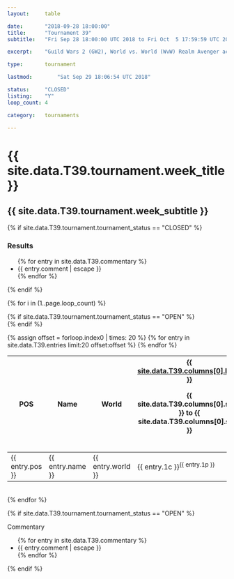 ```yaml
---
layout:     table

date: 		"2018-09-28 18:00:00"
title: 		"Tournament 39"
subtitle: 	"Fri Sep 28 18:00:00 UTC 2018 to Fri Oct  5 17:59:59 UTC 2018"

excerpt:    "Guild Wars 2 (GW2), World vs. World (WvW) Realm Avenger achivement Tournament. \"Every Kill Counts\""

type:       tournament

lastmod: 		"Sat Sep 29 18:06:54 UTC 2018"

status:     "CLOSED"
listing:    "Y"
loop_count: 4

category:   tournaments

---
```

<div class="table_header">
  <h1>{{ site.data.T39.tournament.week_title }}</h1>
  <h2>{{ site.data.T39.tournament.week_subtitle }}</h2>
</div>

{% if site.data.T39.tournament.tournament_status == "CLOSED" %} 
<div class="commentary">
  <h3>Results</h3>
  <ul>
    {% for entry in site.data.T39.commentary %}
    <li class="commentary_list">{{ entry.comment | escape }}</li>
    {% endfor %}
  </ul>
</div>
{% endif %}


{% for i in (1..page.loop_count) %}

{% if site.data.T39.tournament.tournament_status == "OPEN" %} 
<br>
{% endif %}

<table class="week_table">
  <colgroup>
    <col style="width:18px">
    <col style="width:55px">
    <col style="width:55px">
    <col style="width:14px">
    <col style="width:14px">
    <col style="width:14px">
    <col style="width:14px">
    <col style="width:14px">
    <col style="width:14px">
    <col style="width:14px">
    <col style="width:18px">
  </colgroup>
  <thead>
    <tr>
      <th>POS</th>
      <th class="AlignLeft">Name</th>
      <th class="AlignLeft">World</th>
      <th><div class="label"><a href="{{ site.data.T39.columns[0].url }}">{{ site.data.T39.columns[0].label }}</a><p class="onhover">{{ site.data.T39.columns[0].start }} to {{ site.data.T39.columns[0].stop }}</p></div>​</th>
      <th><div class="label"><a href="{{ site.data.T39.columns[1].url }}">{{ site.data.T39.columns[1].label }}</a><p class="onhover">{{ site.data.T39.columns[1].start }} to {{ site.data.T39.columns[1].stop }}</p></div>​</th>
      <th><div class="label"><a href="{{ site.data.T39.columns[2].url }}">{{ site.data.T39.columns[2].label }}</a><p class="onhover">{{ site.data.T39.columns[2].start }} to {{ site.data.T39.columns[2].stop }}</p></div>​</th>
      <th><div class="label"><a href="{{ site.data.T39.columns[3].url }}">{{ site.data.T39.columns[3].label }}</a><p class="onhover">{{ site.data.T39.columns[3].start }} to {{ site.data.T39.columns[3].stop }}</p></div>​</th>
      <th><div class="label"><a href="{{ site.data.T39.columns[4].url }}">{{ site.data.T39.columns[4].label }}</a><p class="onhover">{{ site.data.T39.columns[4].start }} to {{ site.data.T39.columns[4].stop }}</p></div>​</th>
      <th><div class="label"><a href="{{ site.data.T39.columns[5].url }}">{{ site.data.T39.columns[5].label }}</a><p class="onhover">{{ site.data.T39.columns[5].start }} to {{ site.data.T39.columns[5].stop }}</p></div>​</th>
      <th><div class="label"><a href="{{ site.data.T39.columns[6].url }}">{{ site.data.T39.columns[6].label }}</a><p class="onhover">{{ site.data.T39.columns[6].start }} to {{ site.data.T39.columns[6].stop }}</p></div>​</th>
      <th>Total</th>
    </tr>
  </thead>
  {% assign offset = forloop.index0 | times: 20 %}
  <tbody>
    {% for entry in site.data.T39.entries limit:20 offset:offset %}
      <tr>
        <td class="pl{{ entry.pos }}">{{ entry.pos }}</td>
        <td class="AlignLeft">{{ entry.name }}</td>
        <td class="AlignLeft">{{ entry.world }}</td>
        <td class="pl{{ entry.1p }}">{{ entry.1c }}<sup>{{ entry.1p }}</sup></td>
        <td class="pl{{ entry.2p }}">{{ entry.2c }}<sup>{{ entry.2p }}</sup></td>
        <td class="pl{{ entry.3p }}">{{ entry.3c }}<sup>{{ entry.3p }}</sup></td>
        <td class="pl{{ entry.4p }}">{{ entry.4c }}<sup>{{ entry.4p }}</sup></td>
        <td class="pl{{ entry.5p }}">{{ entry.5c }}<sup>{{ entry.5p }}</sup></td>
        <td class="pl{{ entry.6p }}">{{ entry.6c }}<sup>{{ entry.6p }}</sup></td>
        <td class="pl{{ entry.7p }}">{{ entry.7c }}<sup>{{ entry.7p }}</sup></td>
        <td>{{ entry.total }}</td>
      </tr>
    {% endfor %}  
  </tbody>
</table>
<div class="leaderboard"></div>
<br />
{% endfor %}

{% if site.data.T39.tournament.tournament_status == "OPEN" %} 
<div class="commentary">
  <span class="commentary_title">Commentary</span>
  <ul>
    {% for entry in site.data.T39.commentary %}
    <li class="commentary_list">{{ entry.comment | escape }}</li>
    {% endfor %}
  </ul>
</div>
{% endif %}




